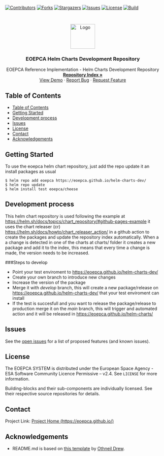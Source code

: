 <!-- PROJECT SHIELDS -->
<!--
*** See the bottom of this document for the declaration of the reference variables
*** for contributors-url, forks-url, etc. This is an optional, concise syntax you may use.
*** https://www.markdownguide.org/basic-syntax/#reference-style-links
-->
[![Contributors][contributors-shield]][contributors-url]
[![Forks][forks-shield]][forks-url]
[![Stargazers][stars-shield]][stars-url]
[![Issues][issues-shield]][issues-url]
[![License][license-shield]][license-url]
[![Build][build-shield]][build-url]


<!-- PROJECT LOGO -->
<br />
<p align="center">
  <a href="https://github.com/EOEPCA/eoepca">
    <img src="images/logo.png" alt="Logo" width="80" height="80">
  </a>

  <h3 align="center">EOEPCA Helm Charts Development Repository</h3>

  <p align="center">
    EOEPCA Reference Implementation - Helm Charts Development Repository
    <br />
    <a href="https://eoepca.github.io/helm-charts-dev/"><strong>Repository Index »</strong></a>
    <br />
    <a href="https://github.com/EOEPCA/helm-charts">View Demo</a>
    ·
    <a href="https://github.com/EOEPCA/helm-charts/issues">Report Bug</a>
    ·
    <a href="https://github.com/EOEPCA/helm-charts/issues">Request Feature</a>
  </p>
</p>


<!-- TABLE OF CONTENTS -->
## Table of Contents

- [Table of Contents](#table-of-contents)
- [Getting Started](#getting-started)
- [Development process](#development-process)
- [Issues](#issues)
- [License](#license)
- [Contact](#contact)
- [Acknowledgements](#acknowledgements)


<!-- GETTING STARTED -->
## Getting Started

To use the eoepca helm chart repository, just add the repo update it an install packages as usual
```
$ helm repo add eoepca https://eoepca.github.io/helm-charts-dev/
$ helm repo update
$ helm install test eoepca/cheese
```

## Development process
This helm chart repository is used following the example at https://helm.sh/docs/topics/chart_repository/#github-pages-example it uses the chart releaser (cr) https://helm.sh/docs/howto/chart_releaser_action/ in a github action to create the packages and update the repository index automatically.
When a a change is detected in one of the charts at charts/ folder it creates a new package and add it to the index, this means that every time a change is made, the version needs to be increased.

###Steps to develop
- Point your test enviroment to https://eoepca.github.io/helm-charts-dev/
- Create your own branch to introduce new changes
- Increase the version of the package
- Merge it with *develop* branch, this will create a new package/release on https://eoepca.github.io/helm-charts-dev/ that your test enviroment can install
- If the test is succesfull and you want to release the package/release to production merge it on the *main* branch, this will trigger and automated action and it will be released in https://eoepca.github.io/helm-charts/

<!-- ISSUES -->
## Issues

See the [open issues](https://github.com/EOEPCA/helm-charts/issues) for a list of proposed features (and known issues).

<!-- LICENSE -->
## License

The EOEPCA SYSTEM is distributed under the European Space Agency - ESA Software Community Licence Permissive – v2.4. See `LICENSE` for more information.

Building-blocks and their sub-components are individually licensed. See their respective source repositories for details.


<!-- CONTACT -->
## Contact

Project Link: [Project Home (https://eoepca.github.io/)](https://eoepca.github.io/)


<!-- ACKNOWLEDGEMENTS -->
## Acknowledgements

* README.md is based on [this template](https://github.com/othneildrew/Best-README-Template) by [Othneil Drew](https://github.com/othneildrew).


<!-- MARKDOWN LINKS & IMAGES -->
<!-- https://www.markdownguide.org/basic-syntax/#reference-style-links -->
[contributors-shield]: https://img.shields.io/github/contributors/EOEPCA/eoepca.svg?style=flat-square
[contributors-url]: https://github.com/EOEPCA/eoepca/graphs/contributors
[forks-shield]: https://img.shields.io/github/forks/EOEPCA/eoepca.svg?style=flat-square
[forks-url]: https://github.com/EOEPCA/eoepca/network/members
[stars-shield]: https://img.shields.io/github/stars/EOEPCA/eoepca.svg?style=flat-square
[stars-url]: https://github.com/EOEPCA/eoepca/stargazers
[issues-shield]: https://img.shields.io/github/issues/EOEPCA/eoepca.svg?style=flat-square
[issues-url]: https://github.com/EOEPCA/eoepca/issues
[license-shield]: https://img.shields.io/github/license/EOEPCA/eoepca.svg?style=flat-square
[license-url]: https://github.com/EOEPCA/eoepca/blob/master/LICENSE
[build-shield]: https://www.travis-ci.com/EOEPCA/eoepca.svg?branch=master
[build-url]: https://travis-ci.com/github/EOEPCA/eoepca
[product-screenshot]: images/screenshot.png
